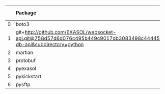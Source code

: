 <!-- markdown-link-check-disable -->

|    | Package                                                                                                                       | Version in 4.2.0     | Version in 4.3.0     | Status   |
|---:|:------------------------------------------------------------------------------------------------------------------------------|:---------------------|:---------------------|:---------|
|  0 | boto3                                                                                                                         | 1.17.96              | 1.17.96              |          |
|  1 | git+http://github.com/EXASOL/websocket-api.git@758d57d6d076c495b449c9017db3083498c44445#egg=exasol-db-api&subdirectory=python | No version specified | No version specified |          |
|  2 | martian                                                                                                                       | 1.4                  | 1.4                  |          |
|  3 | protobuf                                                                                                                      | 3.17.3               | 3.17.3               |          |
|  4 | pyexasol                                                                                                                      | 0.20.0               | 0.20.0               |          |
|  5 | pykickstart                                                                                                                   | 3.33                 | 3.33                 |          |
|  6 | pysftp                                                                                                                        | 0.2.9                | 0.2.9                |          |